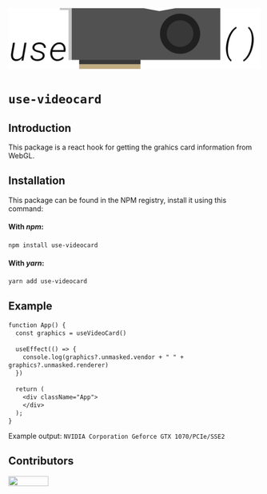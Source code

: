 ![](assets/logo.svg)

# `use-videocard`

## Introduction
This package is a react hook for getting the grahics card information from WebGL.

## Installation
This package can be found in the NPM registry, install it using this command:
#### With _npm_:

`npm install use-videocard`

#### With _yarn_:

`yarn add use-videocard`

## Example
```tsx
function App() {
  const graphics = useVideoCard()

  useEffect(() => {
    console.log(graphics?.unmasked.vendor + " " + graphics?.unmasked.renderer)
  })

  return (
    <div className="App">
    </div>
  );
}
```

Example output: `NVIDIA Corporation Geforce GTX 1070/PCIe/SSE2`

## Contributors
<a href="https://github.com/talentlessguy"><img style="height:auto;" alt="" src="https://avatars3.githubusercontent.com/u/35937217?s=460&amp;u=d8f2691645359f6499cd3ded31b22c202e08d00e&amp;v=4" width="80" height="80"><a/>
